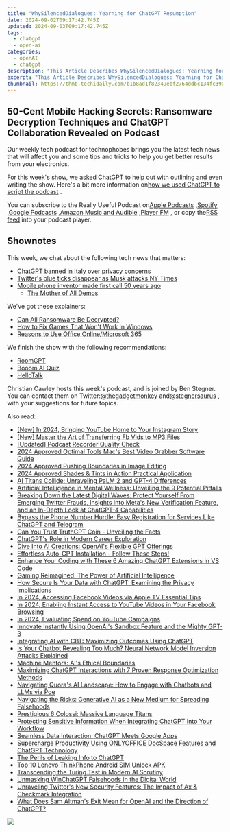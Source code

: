 ```yaml
---
title: "WhySilencedDialogues: Yearning for ChatGPT Resumption"
date: 2024-09-02T09:17:42.745Z
updated: 2024-09-03T09:17:42.745Z
tags:
  - chatgpt
  - open-ai
categories:
  - openAI
  - chatgpt
description: "This Article Describes WhySilencedDialogues: Yearning for ChatGPT Resumption"
excerpt: "This Article Describes WhySilencedDialogues: Yearning for ChatGPT Resumption"
thumbnail: https://thmb.techidaily.com/b1b8ad1f82349ebf2764ddbc134fc39036adf7776e409dbc4a59416ae2925dba.jpg
---
```


## 50-Cent Mobile Hacking Secrets: Ransomware Decryption Techniques and ChatGPT Collaboration Revealed on Podcast

 Our weekly tech podcast for technophobes brings you the latest tech news that will affect you and some tips and tricks to help you get better results from your electronics.

 For this week's show, we asked ChatGPT to help out with outlining and even writing the show. Here's a bit more information on[how we used ChatGPT to script the podcast](https://www.makeuseof.com/i-used-chatgpt-to-script-a-podcast-heres-what-happened/) .

 You can subscribe to the Really Useful Podcast on[Apple Podcasts](https://podcasts.apple.com/gb/podcast/the-really-useful-podcast/id1437847131?mt=2) ,[Spotify](https://open.spotify.com/show/283gDxLd6OTNEpRq6tN7ha) ,[Google Podcasts](https://www.google.com/podcasts?feed=aHR0cHM6Ly9hbmNob3IuZm0vcy8zMWJlNDcwL3BvZGNhc3QvcnNz) ,[Amazon Music and Audible](https://music.amazon.co.uk/podcasts/20ab73d4-5da2-46c7-a17f-dc6eb39bdb48/The-Really-Useful-Podcast) ,[Player FM](https://player.fm/series/the-really-useful-podcast-2491856) , or copy the[RSS feed](https://feeds.transistor.fm/the-really-useful-podcast) into your podcast player.

## Shownotes

This week, we chat about the following tech news that matters:

* [ChatGPT banned in Italy over privacy concerns](https://www.bbc.co.uk/news/technology-65139406)
* [Twitter's blue ticks disappear as Musk attacks NY Times](https://www.bbc.co.uk/news/technology-65156216)
* [Mobile phone inventor made first call 50 years ago](https://www.bbc.co.uk/news/technology-65112048)  
  * [The Mother of All Demos](https://www.youtube.com/watch?v=B6rKUf9DWRI)

We've got these explainers:

* [Can All Ransomware Be Decrypted?](https://www.makeuseof.com/can-all-ransomware-be-decrypted/)
* [How to Fix Games That Won't Work in Windows](https://www.makeuseof.com/fix-games-not-working-windows/)
* [Reasons to Use Office Online/Microsoft 365](https://www.makeuseof.com/tag/dont-pay-word-5-reasons-use-office-online/)

We finish the show with the following recommendations:

* [RoomGPT](http://https://www.roomgpt.io/)
* [Booom AI Quiz](https://booom.ai/)
* [HelloTalk](https://www.hellotalk.com/?lang=en)

 Christian Cawley hosts this week's podcast, and is joined by Ben Stegner. You can contact them on Twitter:[@thegadgetmonkey](https://twitter.com/thegadgetmonkey) and[@stegnersaurus](https://twitter.com/stegnersaurus) , with your suggestions for future topics.


<ins class="adsbygoogle"
     style="display:block"
     data-ad-format="autorelaxed"
     data-ad-client="ca-pub-7571918770474297"
     data-ad-slot="1223367746"></ins>



<ins class="adsbygoogle"
     style="display:block"
     data-ad-client="ca-pub-7571918770474297"
     data-ad-slot="8358498916"
     data-ad-format="auto"
     data-full-width-responsive="true"></ins>

<span class="atpl-alsoreadstyle">Also read:</span>
<div><ul>
<li><a href="https://instagram-video-files.techidaily.com/new-in-2024-bringing-youtube-home-to-your-instagram-story/"><u>[New] In 2024, Bringing YouTube Home to Your Instagram Story</u></a></li>
<li><a href="https://facebook-video-files.techidaily.com/new-master-the-art-of-transferring-fb-vids-to-mp3-files/"><u>[New] Master the Art of Transferring Fb Vids to MP3 Files</u></a></li>
<li><a href="https://screen-sharing-recording.techidaily.com/updated-podcast-recorder-quality-check/"><u>[Updated] Podcast Recorder Quality Check</u></a></li>
<li><a href="https://video-capture.techidaily.com/2024-approved-optimal-tools-macs-best-video-grabber-software-guide/"><u>2024 Approved  Optimal Tools  Mac's Best Video Grabber Software Guide</u></a></li>
<li><a href="https://extra-skills.techidaily.com/2024-approved-pushing-boundaries-in-image-editing/"><u>2024 Approved  Pushing Boundaries in Image Editing</u></a></li>
<li><a href="https://extra-approaches.techidaily.com/2024-approved-shades-and-tints-in-action-practical-application/"><u>2024 Approved  Shades & Tints in Action  Practical Application</u></a></li>
<li><a href="https://tech-hub.techidaily.com/ai-titans-collide-unraveling-palm-2-and-gpt-4-differences/"><u>AI Titans Collide: Unraveling PaLM 2 and GPT-4 Differences</u></a></li>
<li><a href="https://tech-hub.techidaily.com/artificial-intelligence-in-mental-wellness-unveiling-the-9-potential-pitfalls/"><u>Artificial Intelligence in Mental Wellness: Unveiling the 9 Potential Pitfalls</u></a></li>
<li><a href="https://tech-hub.techidaily.com/breaking-down-the-latest-digital-waves-protect-yourself-from-emerging-twitter-frauds-insights-into-metas-new-verification-feature-and-an-in-depth-look-at-ch30/"><u>Breaking Down the Latest Digital Waves: Protect Yourself From Emerging Twitter Frauds, Insights Into Meta's New Verification Feature, and an In-Depth Look at ChatGPT-4 Capabilities</u></a></li>
<li><a href="https://tech-hub.techidaily.com/bypass-the-phone-number-hurdle-easy-registration-for-services-like-chatgpt-and-telegram/"><u>Bypass the Phone Number Hurdle: Easy Registration for Services Like ChatGPT and Telegram</u></a></li>
<li><a href="https://tech-hub.techidaily.com/can-you-trust-truthgpt-coin-unveiling-the-facts/"><u>Can You Trust TruthGPT Coin - Unveiling the Facts</u></a></li>
<li><a href="https://tech-hub.techidaily.com/chatgpts-role-in-modern-career-exploration/"><u>ChatGPT's Role in Modern Career Exploration</u></a></li>
<li><a href="https://tech-hub.techidaily.com/dive-into-ai-creations-openais-flexible-gpt-offerings/"><u>Dive Into AI Creations: OpenAI's Flexible GPT Offerings</u></a></li>
<li><a href="https://tech-hub.techidaily.com/effortless-auto-gpt-installation-follow-these-steps/"><u>Effortless Auto-GPT Installation - Follow These Steps!</u></a></li>
<li><a href="https://tech-hub.techidaily.com/enhance-your-coding-with-these-6-amazing-chatgpt-extensions-in-vs-code/"><u>Enhance Your Coding with These 6 Amazing ChatGPT Extensions in VS Code</u></a></li>
<li><a href="https://tech-hub.techidaily.com/gaming-reimagined-the-power-of-artificial-intelligence/"><u>Gaming Reimagined: The Power of Artificial Intelligence</u></a></li>
<li><a href="https://tech-hub.techidaily.com/how-secure-is-your-data-with-chatgpt-examining-the-privacy-implications/"><u>How Secure Is Your Data with ChatGPT: Examining the Privacy Implications</u></a></li>
<li><a href="https://facebook-clips.techidaily.com/in-2024-accessing-facebook-videos-via-apple-tv-essential-tips/"><u>In 2024, Accessing Facebook Videos via Apple TV  Essential Tips</u></a></li>
<li><a href="https://facebook-clips.techidaily.com/in-2024-enabling-instant-access-to-youtube-videos-in-your-facebook-browsing/"><u>In 2024, Enabling Instant Access to YouTube Videos in Your Facebook Browsing</u></a></li>
<li><a href="https://some-knowledge.techidaily.com/in-2024-evaluating-spend-on-youtube-campaigns/"><u>In 2024, Evaluating Spend on YouTube Campaigns</u></a></li>
<li><a href="https://tech-hub.techidaily.com/innovate-instantly-using-openais-sandbox-feature-and-the-mighty-gpt-3/"><u>Innovate Instantly Using OpenAI's Sandbox Feature and the Mighty GPT-3</u></a></li>
<li><a href="https://tech-hub.techidaily.com/integrating-ai-with-cbt-maximizing-outcomes-using-chatgpt/"><u>Integrating AI with CBT: Maximizing Outcomes Using ChatGPT</u></a></li>
<li><a href="https://tech-hub.techidaily.com/is-your-chatbot-revealing-too-much-neural-network-model-inversion-attacks-explained/"><u>Is Your Chatbot Revealing Too Much? Neural Network Model Inversion Attacks Explained</u></a></li>
<li><a href="https://tech-hub.techidaily.com/machine-mentors-ais-ethical-boundaries/"><u>Machine Mentors: AI's Ethical Boundaries</u></a></li>
<li><a href="https://tech-hub.techidaily.com/maximizing-chatgpt-interactions-with-7-proven-response-optimization-methods/"><u>Maximizing ChatGPT Interactions with 7 Proven Response Optimization Methods</u></a></li>
<li><a href="https://tech-hub.techidaily.com/navigating-quoras-ai-landscape-how-to-engage-with-chatbots-and-llms-via-poe/"><u>Navigating Quora's AI Landscape: How to Engage with Chatbots and LLMs via Poe</u></a></li>
<li><a href="https://tech-hub.techidaily.com/navigating-the-risks-generative-ai-as-a-new-medium-for-spreading-falsehoods/"><u>Navigating the Risks: Generative AI as a New Medium for Spreading Falsehoods</u></a></li>
<li><a href="https://tech-hub.techidaily.com/prestigious-6-colossi-massive-language-titans/"><u>Prestigious 6 Colossi: Massive Language Titans</u></a></li>
<li><a href="https://tech-hub.techidaily.com/protecting-sensitive-information-when-integrating-chatgpt-into-your-workflow/"><u>Protecting Sensitive Information When Integrating ChatGPT Into Your Workflow</u></a></li>
<li><a href="https://tech-hub.techidaily.com/seamless-data-interaction-chatgpt-meets-google-apps/"><u>Seamless Data Interaction: ChatGPT Meets Google Apps</u></a></li>
<li><a href="https://tech-hub.techidaily.com/supercharge-productivity-using-onlyoffice-docspace-features-and-chatgpt-technology/"><u>Supercharge Productivity Using ONLYOFFICE DocSpace Features and ChatGPT Technology</u></a></li>
<li><a href="https://tech-hub.techidaily.com/the-perils-of-leaking-info-to-chatgpt/"><u>The Perils of Leaking Info to ChatGPT</u></a></li>
<li><a href="https://sim-unlock.techidaily.com/top-10-lenovo-thinkphone-android-sim-unlock-apk-by-drfone-android/"><u>Top 10 Lenovo ThinkPhone Android SIM Unlock APK</u></a></li>
<li><a href="https://tech-hub.techidaily.com/transcending-the-turing-test-in-modern-ai-scrutiny/"><u>Transcending the Turing Test in Modern AI Scrutiny</u></a></li>
<li><a href="https://tech-hub.techidaily.com/unmasking-winchatgpt-falsehoods-in-the-digital-world/"><u>Unmasking WinChatGPT Falsehoods in the Digital World</u></a></li>
<li><a href="https://tech-hub.techidaily.com/unraveling-twitters-new-security-features-the-impact-of-ax-and-checkmark-integration/"><u>Unraveling Twitter's New Security Features: The Impact of Ax & Checkmark Integration</u></a></li>
<li><a href="https://tech-hub.techidaily.com/what-does-sam-altmans-exit-mean-for-openai-and-the-direction-of-chatgpt/"><u>What Does Sam Altman's Exit Mean for OpenAI and the Direction of ChatGPT?</u></a></li>
</ul></div>

<!-- affiliate ads begin -->
<a href="https://shop.mondly.com/affiliate.php?ACCOUNT=ATISTUDI&AFFILIATE=108875&PATH=https%3A%2F%2Fwww.mondly.com%3FAFFILIATE%3D108875%26RESOURCE%3D%2BEducational%2B300x600%2B"><img src="https://secure.avangate.com/images/merchant/69c418c33ec2e1a4267fa9bb77fa1428/educational-300x600.gif" border="0"></a>
<!-- affiliate ads end -->